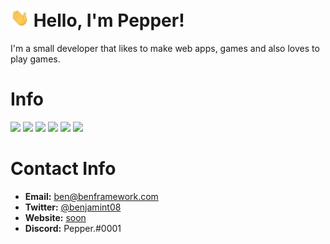 # <img src="https://raw.githubusercontent.com/benjamint08/benjamint08/master/wave.gif" width="30px"> Hello, I'm Pepper!

I'm a small developer that likes to make web apps, games and also loves to play games.

# Info

<img src="https://img.shields.io/badge/OS-Windows-blue?logo=microsoft">
<img src="https://img.shields.io/badge/OS-macOS-blueviolet?logo=macos">
<img src="https://img.shields.io/badge/IDE-WebStorm-important?logo=webstorm">
<img src="https://img.shields.io/badge/Top%20Language-JavaScript-brightgreen?logo=javascript">
<img src="https://img.shields.io/badge/Language-NodeJS-brightgreen?logo=nodedotjs">
<img src="https://img.shields.io/badge/Language-Python-brightgreen?logo=python">

# Contact Info
* **Email:** [ben@benframework.com](mailto:ben@benframework.com)
* **Twitter:** [@benjamint08](https://twitter.com/benjamint08)
* **Website:** [soon](about:blank)
* **Discord:** Pepper.#0001

